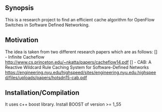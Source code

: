 ## Synopsis

This is a research project to find an efficient 
cache algorithm for OpenFlow Switches in Software Defined Networking.

## Motivation
The idea is taken from two different research papers which are as follows:
[] - Infinite Cacheflow
http://www.cs.princeton.edu/~nkatta/papers/cacheflow14.pdf
[] - CAB: A Reactive Wildcard Rule Caching System for Software-Defined Networks
https://engineering.nyu.edu/highspeed/sites/engineering.nyu.edu.highspeed/files/uploads/papers/hotsdn15-cab.pdf

## Installation/Compilation
It uses c++ boost library. 
Install BOOST of version >= 1_55



